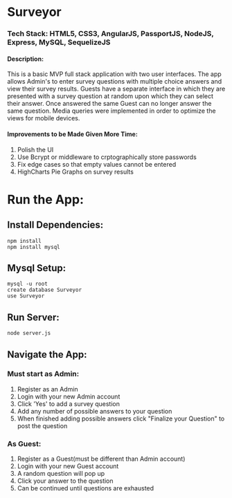 # Surveyor
### Tech Stack: HTML5, CSS3, AngularJS, PassportJS, NodeJS, Express, MySQL, SequelizeJS
#### Description: 
This is a basic MVP full stack application with two user interfaces. The app allows Admin's to enter survey questions with multiple choice answers and view their survey results. 
Guests have a separate interface in which they are presented with a survey question at random upon which they can select their answer. Once answered the same Guest can no longer answer the same question.
Media queries were implemented in order to optimize the views for mobile devices.

#### Improvements to be Made Given More Time:
1. Polish the UI
2. Use Bcrypt or middleware to crptographically store passwords
3. Fix edge cases so that empty values cannot be entered
4. HighCharts Pie Graphs on survey results

# Run the App:
## Install Dependencies:
```
npm install
npm install mysql

```
## Mysql Setup:
```
mysql -u root
create database Surveyor
use Surveyor
```
## Run Server:
```
node server.js
```

## Navigate the App:

### Must start as Admin:
1. Register as an Admin
2. Login with your new Admin account
3. Click 'Yes' to add a survey question
4. Add any number of possible answers to your question
5. When finished adding possible answers click "Finalize your Question" to post the question

### As Guest:
1. Register as a Guest(must be different than Admin account)
2. Login with your new Guest account
3. A random question will pop up
4. Click your answer to the question
5. Can be continued until questions are exhausted
